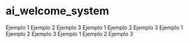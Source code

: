 # ai_welcome_system
Ejemplo 1
Ejemplo 2
Ejemplo 3
Ejemplo 1
Ejemplo 2
Ejemplo 3
Ejemplo 1
Ejemplo 2
Ejemplo 3
Ejemplo 1
Ejemplo 2
Ejemplo 3

